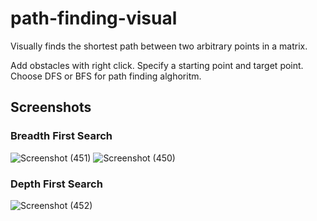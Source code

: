 # path-finding-visual
Visually finds the shortest path between two arbitrary points in a matrix.

Add obstacles with right click. Specify a starting point and target point. Choose DFS or BFS for path finding alghoritm.

## Screenshots
### Breadth First Search
![Screenshot (451)](https://github.com/atillaturkmen/atillaturkmen.github.io/assets/59166549/8097df6f-956f-4d96-97eb-3e77bfc7e05e)
![Screenshot (450)](https://github.com/atillaturkmen/atillaturkmen.github.io/assets/59166549/cda02ab4-0dee-460c-bdb0-f3eff4ddd6bf)

### Depth First Search
![Screenshot (452)](https://github.com/atillaturkmen/atillaturkmen.github.io/assets/59166549/d6945164-341f-48e8-abb1-e32d9900c345)
